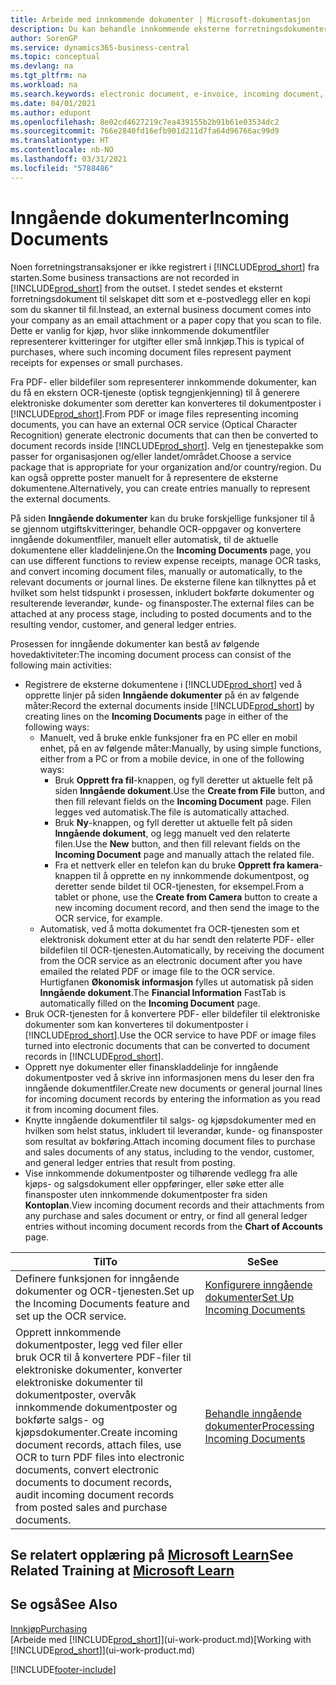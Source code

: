 ```yaml
---
title: Arbeide med innkommende dokumenter | Microsoft-dokumentasjon
description: Du kan behandle innkommende eksterne forretningsdokumenter, for eksempel kvitteringer eller PDF-filer, behandle OCR-oppgaver og konvertere filer til elektroniske dokumenter og poster.
author: SorenGP
ms.service: dynamics365-business-central
ms.topic: conceptual
ms.devlang: na
ms.tgt_pltfrm: na
ms.workload: na
ms.search.keywords: electronic document, e-invoice, incoming document, OCR, ecommerce, document exchange, import invoice
ms.date: 04/01/2021
ms.author: edupont
ms.openlocfilehash: 8e02cd4627219c7ea439155b2b91b61e03534dc2
ms.sourcegitcommit: 766e2840fd16efb901d211d7fa64d96766ac99d9
ms.translationtype: HT
ms.contentlocale: nb-NO
ms.lasthandoff: 03/31/2021
ms.locfileid: "5788486"
---
```

# <a name="incoming-documents"></a><span data-ttu-id="35926-103">Inngående dokumenter</span><span class="sxs-lookup"><span data-stu-id="35926-103">Incoming Documents</span></span>

<span data-ttu-id="35926-104">Noen forretningstransaksjoner er ikke registrert i [!INCLUDE[prod_short](includes/prod_short.md)] fra starten.</span><span class="sxs-lookup"><span data-stu-id="35926-104">Some business transactions are not recorded in [!INCLUDE[prod_short](includes/prod_short.md)] from the outset.</span></span> <span data-ttu-id="35926-105">I stedet sendes et eksternt forretningsdokument til selskapet ditt som et e-postvedlegg eller en kopi som du skanner til fil.</span><span class="sxs-lookup"><span data-stu-id="35926-105">Instead, an external business document comes into your company as an email attachment or a paper copy that you scan to file.</span></span> <span data-ttu-id="35926-106">Dette er vanlig for kjøp, hvor slike innkommende dokumentfiler representerer kvitteringer for utgifter eller små innkjøp.</span><span class="sxs-lookup"><span data-stu-id="35926-106">This is typical of purchases, where such incoming document files represent payment receipts for expenses or small purchases.</span></span>

<span data-ttu-id="35926-107">Fra PDF- eller bildefiler som representerer innkommende dokumenter, kan du få en ekstern OCR-tjeneste (optisk tegngjenkjenning) til å generere elektroniske dokumenter som deretter kan konverteres til dokumentposter i [!INCLUDE[prod_short](includes/prod_short.md)].</span><span class="sxs-lookup"><span data-stu-id="35926-107">From PDF or image files representing incoming documents, you can have an external OCR service (Optical Character Recognition) generate electronic documents that can then be converted to document records inside [!INCLUDE[prod_short](includes/prod_short.md)].</span></span> <span data-ttu-id="35926-108">Velg en tjenestepakke som passer for organisasjonen og/eller landet/området.</span><span class="sxs-lookup"><span data-stu-id="35926-108">Choose a service package that is appropriate for your organization and/or country/region.</span></span> <span data-ttu-id="35926-109">Du kan også opprette poster manuelt for å representere de eksterne dokumentene.</span><span class="sxs-lookup"><span data-stu-id="35926-109">Alternatively, you can create entries manually to represent the external documents.</span></span>  

<span data-ttu-id="35926-110">På siden **Inngående dokumenter** kan du bruke forskjellige funksjoner til å se gjennom utgiftskvitteringer, behandle OCR-oppgaver og konvertere inngående dokumentfiler, manuelt eller automatisk, til de aktuelle dokumentene eller kladdelinjene.</span><span class="sxs-lookup"><span data-stu-id="35926-110">On the **Incoming Documents** page, you can use different functions to review expense receipts, manage OCR tasks, and convert incoming document files, manually or automatically, to the relevant documents or journal lines.</span></span> <span data-ttu-id="35926-111">De eksterne filene kan tilknyttes på et hvilket som helst tidspunkt i prosessen, inkludert bokførte dokumenter og resulterende leverandør, kunde- og finansposter.</span><span class="sxs-lookup"><span data-stu-id="35926-111">The external files can be attached at any process stage, including to posted documents and to the resulting vendor, customer, and general ledger entries.</span></span>

<span data-ttu-id="35926-112">Prosessen for inngående dokumenter kan bestå av følgende hovedaktiviteter:</span><span class="sxs-lookup"><span data-stu-id="35926-112">The incoming document process can consist of the following main activities:</span></span>

* <span data-ttu-id="35926-113">Registrere de eksterne dokumentene i [!INCLUDE[prod_short](includes/prod_short.md)] ved å opprette linjer på siden **Inngående dokumenter** på én av følgende måter:</span><span class="sxs-lookup"><span data-stu-id="35926-113">Record the external documents inside [!INCLUDE[prod_short](includes/prod_short.md)] by creating lines on the **Incoming Documents** page in either of the following ways:</span></span>
  * <span data-ttu-id="35926-114">Manuelt, ved å bruke enkle funksjoner fra en PC eller en mobil enhet, på en av følgende måter:</span><span class="sxs-lookup"><span data-stu-id="35926-114">Manually, by using simple functions, either from a PC or from a mobile device, in one of the following ways:</span></span>
    * <span data-ttu-id="35926-115">Bruk **Opprett fra fil**-knappen, og fyll deretter ut aktuelle felt på siden **Inngående dokument**.</span><span class="sxs-lookup"><span data-stu-id="35926-115">Use the **Create from File** button, and then fill relevant fields on the **Incoming Document** page.</span></span> <span data-ttu-id="35926-116">Filen legges ved automatisk.</span><span class="sxs-lookup"><span data-stu-id="35926-116">The file is automatically attached.</span></span>  
    * <span data-ttu-id="35926-117">Bruk **Ny**-knappen, og fyll deretter ut aktuelle felt på siden **Inngående dokument**, og legg manuelt ved den relaterte filen.</span><span class="sxs-lookup"><span data-stu-id="35926-117">Use the **New** button, and then fill relevant fields on the **Incoming Document** page and manually attach the related file.</span></span>
    * <span data-ttu-id="35926-118">Fra et nettverk eller en telefon kan du bruke **Opprett fra kamera**-knappen til å opprette en ny innkommende dokumentpost, og deretter sende bildet til OCR-tjenesten, for eksempel.</span><span class="sxs-lookup"><span data-stu-id="35926-118">From a tablet or phone, use the **Create from Camera** button to create a new incoming document record, and then send the image to the OCR service, for example.</span></span>
  * <span data-ttu-id="35926-119">Automatisk, ved å motta dokumentet fra OCR-tjenesten som et elektronisk dokument etter at du har sendt den relaterte PDF- eller bildefilen til OCR-tjenesten.</span><span class="sxs-lookup"><span data-stu-id="35926-119">Automatically, by receiving the document from the OCR service as an electronic document after you have emailed the related PDF or image file to the OCR service.</span></span> <span data-ttu-id="35926-120">Hurtigfanen **Økonomisk informasjon** fylles ut automatisk på siden **Inngående dokument**.</span><span class="sxs-lookup"><span data-stu-id="35926-120">The **Financial Information** FastTab is automatically filled on the **Incoming Document** page.</span></span>
* <span data-ttu-id="35926-121">Bruk OCR-tjenesten for å konvertere PDF- eller bildefiler til elektroniske dokumenter som kan konverteres til dokumentposter i [!INCLUDE[prod_short](includes/prod_short.md)].</span><span class="sxs-lookup"><span data-stu-id="35926-121">Use the OCR service to have PDF or image files turned into electronic documents that can be converted to document records in [!INCLUDE[prod_short](includes/prod_short.md)].</span></span>
* <span data-ttu-id="35926-122">Opprett nye dokumenter eller finanskladdelinje for inngående dokumentposter ved å skrive inn informasjonen mens du leser den fra inngående dokumentfiler.</span><span class="sxs-lookup"><span data-stu-id="35926-122">Create new documents or general journal lines for incoming document records by entering the information as you read it from incoming document files.</span></span>
* <span data-ttu-id="35926-123">Knytte inngående dokumentfiler til salgs- og kjøpsdokumenter med en hvilken som helst status, inkludert til leverandør, kunde- og finansposter som resultat av bokføring.</span><span class="sxs-lookup"><span data-stu-id="35926-123">Attach incoming document files to purchase and sales documents of any status, including to the vendor, customer, and general ledger entries that result from posting.</span></span>
* <span data-ttu-id="35926-124">Vise innkommende dokumentposter og tilhørende vedlegg fra alle kjøps- og salgsdokument eller oppføringer, eller søke etter alle finansposter uten innkommende dokumentposter fra siden **Kontoplan**.</span><span class="sxs-lookup"><span data-stu-id="35926-124">View incoming document records and their attachments from any purchase and sales document or entry, or find all general ledger entries without incoming document records from the **Chart of Accounts** page.</span></span>

| <span data-ttu-id="35926-125">Til</span><span class="sxs-lookup"><span data-stu-id="35926-125">To</span></span> | <span data-ttu-id="35926-126">Se</span><span class="sxs-lookup"><span data-stu-id="35926-126">See</span></span> |
| --- | --- |
| <span data-ttu-id="35926-127">Definere funksjonen for inngående dokumenter og OCR-tjenesten.</span><span class="sxs-lookup"><span data-stu-id="35926-127">Set up the Incoming Documents feature and set up the OCR service.</span></span> |[<span data-ttu-id="35926-128">Konfigurere inngående dokumenter</span><span class="sxs-lookup"><span data-stu-id="35926-128">Set Up Incoming Documents</span></span>](across-how-setup-income-documents.md) |
| <span data-ttu-id="35926-129">Opprett innkommende dokumentposter, legg ved filer eller bruk OCR til å konvertere PDF-filer til elektroniske dokumenter, konverter elektroniske dokumenter til dokumentposter, overvåk innkommende dokumentposter og bokførte salgs- og kjøpsdokumenter.</span><span class="sxs-lookup"><span data-stu-id="35926-129">Create incoming document records, attach files, use OCR to turn PDF files into electronic documents, convert electronic documents to document records, audit incoming document records from posted sales and purchase documents.</span></span> |[<span data-ttu-id="35926-130">Behandle inngående dokumenter</span><span class="sxs-lookup"><span data-stu-id="35926-130">Processing Incoming Documents</span></span>](across-process-income-documents.md) |

## <a name="see-related-training-at-microsoft-learn"></a><span data-ttu-id="35926-131">Se relatert opplæring på [Microsoft Learn](/learn/modules/incoming-documents-dynamics-365-business-central/index)</span><span class="sxs-lookup"><span data-stu-id="35926-131">See Related Training at [Microsoft Learn](/learn/modules/incoming-documents-dynamics-365-business-central/index)</span></span>

## <a name="see-also"></a><span data-ttu-id="35926-132">Se også</span><span class="sxs-lookup"><span data-stu-id="35926-132">See Also</span></span>

[<span data-ttu-id="35926-133">Innkjøp</span><span class="sxs-lookup"><span data-stu-id="35926-133">Purchasing</span></span>](purchasing-manage-purchasing.md)  
<span data-ttu-id="35926-134">[Arbeide med [!INCLUDE[prod_short](includes/prod_short.md)]](ui-work-product.md)</span><span class="sxs-lookup"><span data-stu-id="35926-134">[Working with [!INCLUDE[prod_short](includes/prod_short.md)]](ui-work-product.md)</span></span>  


[!INCLUDE[footer-include](includes/footer-banner.md)]